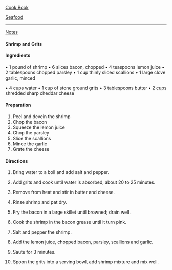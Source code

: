[Cook Book]()  

[Seafood]()  

-----  

[Notes]()  

#### Shrimp and Grits  

#### Ingredients  

•	1 pound of shrimp
•	6 slices bacon, chopped
•	4 teaspoons lemon juice
•	2 tablespoons chopped parsley
•	1 cup thinly sliced scallions
•	1 large clove garlic, minced

•	4 cups water
•	1 cup of stone ground grits
•	3 tablespoons butter
•	2 cups shredded sharp cheddar cheese

#### Preparation

1. Peel and devein the shrimp
2. Chop the bacon
3. Squeeze the lemon juice
4. Chop the parsley
5. Slice the scallions
6. Mince the garlic
7. Grate the cheese

#### Directions

1. Bring water to a boil and add salt and pepper. 
2. Add grits and cook until water is absorbed, about 20 to 25 minutes. 
3. Remove from heat and stir in butter and cheese.

4. Rinse shrimp and pat dry. 
5. Fry the bacon in a large skillet until browned; drain well. 
6. Cook the shrimp in the bacon grease until it turn pink. 
7. Salt and pepper the shrimp.
8. Add the lemon juice, chopped bacon, parsley, scallions and garlic. 
9. Saute for 3 minutes.

10. Spoon the grits into a serving bowl, add shrimp mixture and mix well. 

